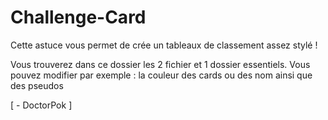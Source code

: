 # Challenge-Card

Cette astuce vous permet de crée un tableaux de classement assez stylé !

Vous trouverez dans ce dossier les 2 fichier et 1 dossier essentiels. Vous pouvez modifier par exemple : la couleur des cards ou des nom ainsi que des pseudos

[ - DoctorPok ]

